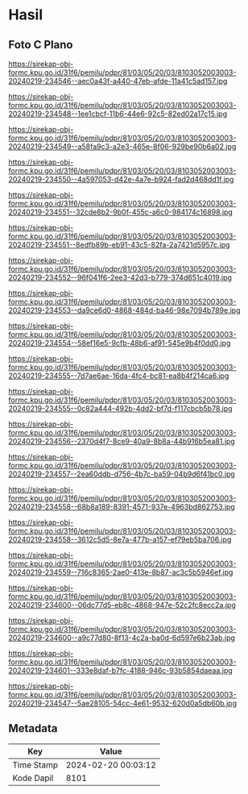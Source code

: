 # Hasil

## Foto C Plano

https://sirekap-obj-formc.kpu.go.id/31f6/pemilu/pdpr/81/03/05/20/03/8103052003003-20240219-234546--aec0a43f-a440-47eb-afde-11a41c5ad157.jpg

https://sirekap-obj-formc.kpu.go.id/31f6/pemilu/pdpr/81/03/05/20/03/8103052003003-20240219-234548--1ee1cbcf-11b6-44e6-92c5-82ed02a17c15.jpg

https://sirekap-obj-formc.kpu.go.id/31f6/pemilu/pdpr/81/03/05/20/03/8103052003003-20240219-234549--a58fa9c3-a2e3-465e-8f06-929be90b6a02.jpg

https://sirekap-obj-formc.kpu.go.id/31f6/pemilu/pdpr/81/03/05/20/03/8103052003003-20240219-234550--4a597053-d42e-4a7e-b924-fad2d468dd1f.jpg

https://sirekap-obj-formc.kpu.go.id/31f6/pemilu/pdpr/81/03/05/20/03/8103052003003-20240219-234551--32cde8b2-9b0f-455c-a6c0-984174c16898.jpg

https://sirekap-obj-formc.kpu.go.id/31f6/pemilu/pdpr/81/03/05/20/03/8103052003003-20240219-234551--8edfb89b-eb91-43c5-82fa-2a7421d5957c.jpg

https://sirekap-obj-formc.kpu.go.id/31f6/pemilu/pdpr/81/03/05/20/03/8103052003003-20240219-234552--96f041f6-2ee3-42d3-b779-374d651c4019.jpg

https://sirekap-obj-formc.kpu.go.id/31f6/pemilu/pdpr/81/03/05/20/03/8103052003003-20240219-234553--da9ce6d0-4868-484d-ba46-98e7094b789e.jpg

https://sirekap-obj-formc.kpu.go.id/31f6/pemilu/pdpr/81/03/05/20/03/8103052003003-20240219-234554--58ef16e5-9cfb-48b6-af91-545e9b4f0dd0.jpg

https://sirekap-obj-formc.kpu.go.id/31f6/pemilu/pdpr/81/03/05/20/03/8103052003003-20240219-234555--7d7ae6ae-16da-4fc4-bc81-ea8b4f214ca6.jpg

https://sirekap-obj-formc.kpu.go.id/31f6/pemilu/pdpr/81/03/05/20/03/8103052003003-20240219-234555--0c82a444-492b-4dd2-bf7d-f117cbcb5b78.jpg

https://sirekap-obj-formc.kpu.go.id/31f6/pemilu/pdpr/81/03/05/20/03/8103052003003-20240219-234556--2370d4f7-8ce9-40a9-8b8a-44b916b5ea81.jpg

https://sirekap-obj-formc.kpu.go.id/31f6/pemilu/pdpr/81/03/05/20/03/8103052003003-20240219-234557--2ea60ddb-d756-4b7c-ba59-04b9d6f41bc0.jpg

https://sirekap-obj-formc.kpu.go.id/31f6/pemilu/pdpr/81/03/05/20/03/8103052003003-20240219-234558--68b8a189-8391-4571-937e-4963bd862753.jpg

https://sirekap-obj-formc.kpu.go.id/31f6/pemilu/pdpr/81/03/05/20/03/8103052003003-20240219-234558--3612c5d5-8e7a-477b-a157-ef79eb5ba706.jpg

https://sirekap-obj-formc.kpu.go.id/31f6/pemilu/pdpr/81/03/05/20/03/8103052003003-20240219-234559--716c8365-2ae0-413e-8b87-ac3c5b5946ef.jpg

https://sirekap-obj-formc.kpu.go.id/31f6/pemilu/pdpr/81/03/05/20/03/8103052003003-20240219-234600--06dc77d5-eb8c-4868-947e-52c2fc8ecc2a.jpg

https://sirekap-obj-formc.kpu.go.id/31f6/pemilu/pdpr/81/03/05/20/03/8103052003003-20240219-234600--a9c77d80-8f13-4c2a-ba0d-6d597e6b23ab.jpg

https://sirekap-obj-formc.kpu.go.id/31f6/pemilu/pdpr/81/03/05/20/03/8103052003003-20240219-234601--333e8daf-b7fc-4188-946c-93b5854daeaa.jpg

https://sirekap-obj-formc.kpu.go.id/31f6/pemilu/pdpr/81/03/05/20/03/8103052003003-20240219-234547--5ae28105-54cc-4e61-9532-620d0a5db60b.jpg


## Metadata

| Key        | Value               |
| ---------- | ------------------- |
| Time Stamp | 2024-02-20 00:03:12 |
| Kode Dapil | 8101                |



